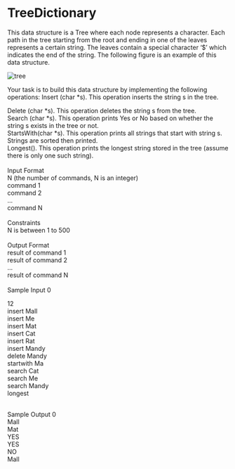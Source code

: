 # TreeDictionary
This data structure is a Tree where each node represents a character. Each path in the tree starting from the root and ending in one of the leaves represents a certain string. The leaves contain a special character ‘$’ which indicates the end of the string. The following figure is an example of this data structure.<br>

![tree](https://user-images.githubusercontent.com/98472054/235759866-232f42bd-c5f3-4a92-8fce-9c256fa3630c.PNG) <br>

Your task is to build this data structure by implementing the following operations: Insert (char *s). This operation inserts the string s in the tree.<br>

Delete (char *s). This operation deletes the string s from the tree.<br>
Search (char *s). This operation prints Yes or No based on whether the string s exists in the tree or not.<br>
StartsWith(char *s). This operation prints all strings that start with string s. Strings are sorted then printed.<br>
Longest(). This operation prints the longest string stored in the tree (assume there is only one such string).<br>
<br>
Input Format<br>
N (the number of commands, N is an integer)<br>
command 1<br>
command 2<br>
...<br>
command N<br><br>
Constraints<br>
N is between 1 to 500<br>
<br>
Output Format<br>
result of command 1<br>
result of command 2<br>
...<br>
result of command N<br><br>
Sample Input 0<br>

12<br>
insert Mall<br>
insert Me<br>
insert Mat<br>
insert Cat<br>
insert Rat<br>
insert Mandy<br>
delete Mandy<br>
startwith Ma<br>
search Cat<br>
search Me<br>
search Mandy<br>
longest<br><br>

Sample Output 0<br>
Mall<br>
Mat<br>
YES<br>
YES<br>
NO<br>
Mall<br>


